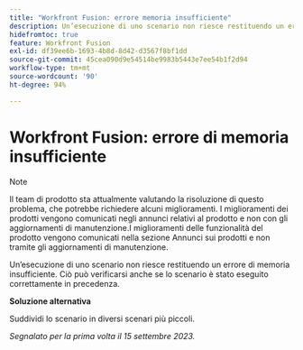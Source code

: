 ```yaml
---
title: "Workfront Fusion: errore memoria insufficiente"
description: Un’esecuzione di uno scenario non riesce restituendo un errore di memoria insufficiente. Ciò può verificarsi anche se lo scenario è stato eseguito correttamente in precedenza.
hidefromtoc: true
feature: Workfront Fusion
exl-id: df39ee6b-1693-4b8d-8d42-d3567f8bf1dd
source-git-commit: 45cea090d9e54514be9983b5443e7ee54b1f2d94
workflow-type: tm+mt
source-wordcount: '90'
ht-degree: 94%

---
```


# Workfront Fusion: errore di memoria insufficiente

>[!NOTE]
>
>Il team di prodotto sta attualmente valutando la risoluzione di questo problema, che potrebbe richiedere alcuni miglioramenti. I miglioramenti dei prodotti vengono comunicati negli annunci relativi al prodotto e non con gli aggiornamenti di manutenzione.I miglioramenti delle funzionalità del prodotto vengono comunicati nella sezione Annunci sui prodotti e non tramite gli aggiornamenti di manutenzione.

Un’esecuzione di uno scenario non riesce restituendo un errore di memoria insufficiente. Ciò può verificarsi anche se lo scenario è stato eseguito correttamente in precedenza.

**Soluzione alternativa**

Suddividi lo scenario in diversi scenari più piccoli.

_Segnalato per la prima volta il 15 settembre 2023._

